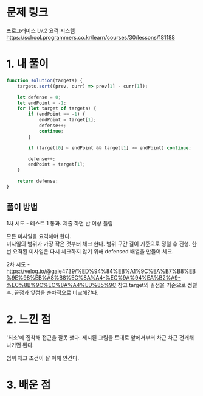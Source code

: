 # 문제 링크

프로그래머스 Lv.2 요격 시스템
https://school.programmers.co.kr/learn/courses/30/lessons/181188

# 1. 내 풀이

```javascript
function solution(targets) {
    targets.sort((prev, curr) => prev[1] - curr[1]);

    let defense = 0;
    let endPoint = -1;
    for (let target of targets) {
        if (endPoint == -1) {
            endPoint = target[1];
            defense++;
            continue;
        }

        if (target[0] < endPoint && target[1] >= endPoint) continue;

        defense++;
        endPoint = target[1];
    }

    return defense;
}
```

## 풀이 방법

1차 시도 - 테스트 1 통과. 제출 하면 반 이상 틀림

모든 미사일을 요격해야 한다.  
미사일의 범위가 가장 작은 것부터 체크 한다.
범위 구간 길이 기준으로 정렬 후 진행.
한번 요격된 미사일은 다시 체크하지 않기 위해 defensed 배열을 만들어 체크.

2차 시도 - https://velog.io/@gale4739/%ED%94%84%EB%A1%9C%EA%B7%B8%EB%9E%98%EB%A8%B8%EC%8A%A4-%EC%9A%94%EA%B2%A9-%EC%8B%9C%EC%8A%A4%ED%85%9C 참고
target의 끝점을 기준으로 정렬 후, 끝점과 앞점을 순차적으로 비교해간다.

# 2. 느낀 점

'최소'에 집착해 접근을 잘못 했다.
제시된 그림을 토대로 앞에서부터 차근 차근 전개해 나가면 된다.

범위 체크 조건이 잘 이해 안간다.

# 3. 배운 점
